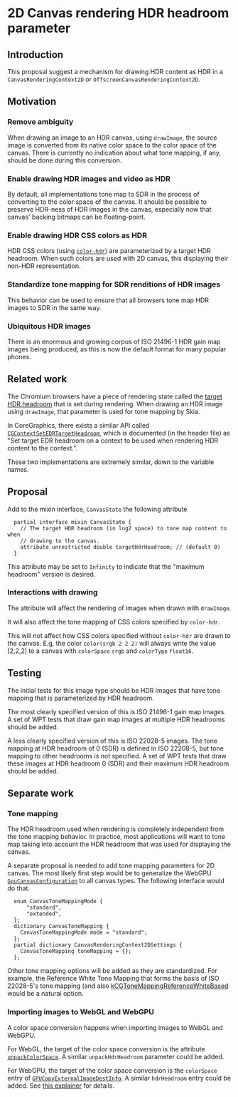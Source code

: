 # 2D Canvas rendering HDR headroom parameter

## Introduction

This proposal suggest a mechanism for drawing HDR content as HDR in a `CanvasRenderingContext2D` or `OffscreenCanvasRenderingContext2D`.

## Motivation

### Remove ambiguity

When drawing an image to an HDR canvas, using `drawImage`, the source image is converted from its native color space to the color space of the canvas.
There is currently no indication about what tone mapping, if any, should be done during this conversion.

### Enable drawing HDR images and video as HDR

By default, all implementations tone map to SDR in the process of converting to the color space of the canvas.
It should be possible to preserve HDR-ness of HDR images in the canvas, especially now that canvas' backing bitmaps can be floating-point.

### Enable drawing HDR CSS colors as HDR

HDR CSS colors (using [`color-hdr`](https://drafts.csswg.org/css-color-hdr/#hdr-color-function)) are parameterized by a target HDR headroom.
When such colors are used with 2D canvas, this displaying their non-HDR representation.

### Standardize tone mapping for SDR renditions of HDR images

This behavior can be used to ensure that all browsers tone map HDR images to SDR in the same way.

### Ubiquitous HDR images

There is an enormous and growing corpus of ISO 21496-1 HDR gain map images being produced, as this is now the default format for many popular phones.

## Related work

The Chromium browsers have a piece of rendering state called the [target HDR headroom](https://source.chromium.org/chromium/chromium/src/+/main:cc/paint/paint_op_buffer.h;l=169;drc=87c3217dc3fec0f441b68f33d339b7f3a707b11d) that is set during rendering.
When drawing an HDR image using `drawImage`, that parameter is used for tone mapping by Skia.

In CoreGraphics, there exists a similar API called [`CGContextSetEDRTargetHeadroom`](https://developer.apple.com/documentation/coregraphics/cgcontext/setedrtargetheadroom(_:)?language=objc), which is documented (in the header file) as "Set target EDR headroom on a context to be used when rendering HDR content to the context.".

These two implementations are extremely similar, down to the variable names.

## Proposal

Add to the mixin interface, `CanvasState` the following attribute

```idl
  partial interface mixin CanvasState {
    // The target HDR headroom (in log2 space) to tone map content to when
    // drawing to the canvas.
    attribute unrestricted double targetHdrHeadroom; // (default 0)
  }
```

This attribute may be set to `Infinity` to indicate that the "maximum headroom" version is desired.

### Interactions with drawing

The attribute will affect the rendering of images when drawn with `drawImage`.

It will also affect the tone mapping of CSS colors specified by `color-hdr`.

This will not affect how CSS colors specified without `color-hdr` are drawn to the canvas.
E.g, the color `color(srgb 2 2 2)` will always write the value [2,2,2] to a canvas with `colorSpace` `srgb` and `colorType` `float16`.

## Testing

The initial tests for this image type should be HDR images that have tone mapping that is parameterized by HDR headroom.

The most clearly specified version of this is ISO 21496-1 gain map images.
A set of WPT tests that draw gain map images at multiple HDR headrooms should be added.

A less clearly specified version of this is ISO 22028-5 images.
The tone mapping at HDR headroom of 0 (SDR) is defined in ISO 22208-5, but tone mapping to other headrooms is not specified.
A set of WPT tests that draw these images at HDR headroom 0 (SDR) and their maximum HDR headroom should be added.

## Separate work

### Tone mapping

The HDR headroom used when rendering is completely independent from the tone mapping behavior.
In practice, most applications will want to tone map taking into account the HDR headroom that was used for displaying the canvas.

A separate proposal is needed to add tone mapping parameters for 2D canvas.
The most likely first step would be to generalize the WebGPU [`GpuCanvasConfiguration`](https://www.w3.org/TR/webgpu/#canvas-configuration) to all canvas types. The following interface would do that.

```idl
  enum CanvasToneMappingMode {
      "standard",
      "extended",
  };
  dictionary CanvasToneMapping {
    CanvasToneMappingMode mode = "standard";
  };
  partial dictionary CanvasRenderingContext2DSettings {
    CanvasToneMapping toneMapping = {};
  };
```

Other tone mapping options will be added as they are standardized.
For example, the Reference White Tone Mapping that forms the basis of ISO 22028-5's tone mapping (and also [kCGToneMappingReferenceWhiteBased](https://developer.apple.com/documentation/coregraphics/cgtonemapping/referencewhitebased?changes=__9_3_1_8&language=objc) would be a natural option.

### Importing images to WebGL and WebGPU

A color space conversion happens when importing images to WebGL and WebGPU.

For WebGL, the target of the color space conversion is the attribute [`unpackColorSpace`](https://registry.khronos.org/webgl/specs/latest/1.0/). A similar `unpackHdrHeadroom` parameter could be added.

For WebGPU, the target of the color space conversion is the `colorSpace` entry of [`GPUCopyExternalImageDestInfo`](https://www.w3.org/TR/webgpu/#gpucopyexternalimagedestinfo). A similar `hdrHeadroom` entry could be added.
See [this explainer](https://github.com/ccameron-chromium/ColorWeb-CG/blob/canvas2d_hdr_headroom/webgpu_hdr_headroom.md) for details.

